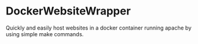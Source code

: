 DockerWebsiteWrapper
====================

Quickly and easily host websites in a docker container running apache by using simple make commands.

